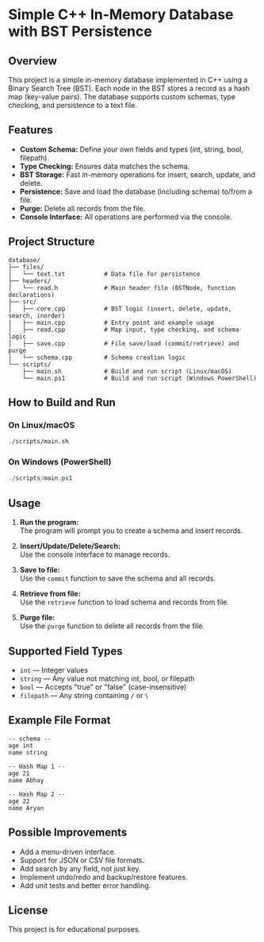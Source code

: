 # Simple C++ In-Memory Database with BST Persistence

## Overview

This project is a simple in-memory database implemented in C++ using a Binary Search Tree (BST). Each node in the BST stores a record as a hash map (key-value pairs). The database supports custom schemas, type checking, and persistence to a text file.

## Features

- **Custom Schema:** Define your own fields and types (int, string, bool, filepath).
- **Type Checking:** Ensures data matches the schema.
- **BST Storage:** Fast in-memory operations for insert, search, update, and delete.
- **Persistence:** Save and load the database (including schema) to/from a file.
- **Purge:** Delete all records from the file.
- **Console Interface:** All operations are performed via the console.

## Project Structure

```
database/
├── files/
│   └── text.txt           # Data file for persistence
├── headers/
│   └── read.h             # Main header file (BSTNode, function declarations)
├── src/
│   ├── core.cpp           # BST logic (insert, delete, update, search, inorder)
│   ├── main.cpp           # Entry point and example usage
│   ├── read.cpp           # Map input, type checking, and schema logic
│   ├── save.cpp           # File save/load (commit/retrieve) and purge
│   └── schema.cpp         # Schema creation logic
└── scripts/
    ├── main.sh            # Build and run script (Linux/macOS)
    └── main.ps1           # Build and run script (Windows PowerShell)
```

## How to Build and Run

### On Linux/macOS

```sh
./scripts/main.sh
```

### On Windows (PowerShell)

```powershell
./scripts/main.ps1
```

## Usage

1. **Run the program:**  
   The program will prompt you to create a schema and insert records.

2. **Insert/Update/Delete/Search:**  
   Use the console interface to manage records.

3. **Save to file:**  
   Use the `commit` function to save the schema and all records.

4. **Retrieve from file:**  
   Use the `retrieve` function to load schema and records from file.

5. **Purge file:**  
   Use the `purge` function to delete all records from the file.

## Supported Field Types

- `int`      — Integer values
- `string`   — Any value not matching int, bool, or filepath
- `bool`     — Accepts "true" or "false" (case-insensitive)
- `filepath` — Any string containing `/` or `\`

## Example File Format

```
-- schema --
age int
name string

-- Hash Map 1 --
age 21
name Abhay

-- Hash Map 2 --
age 22
name Aryan
```

## Possible Improvements

- Add a menu-driven interface.
- Support for JSON or CSV file formats.
- Add search by any field, not just key.
- Implement undo/redo and backup/restore features.
- Add unit tests and better error handling.

## License

This project is for educational purposes.
